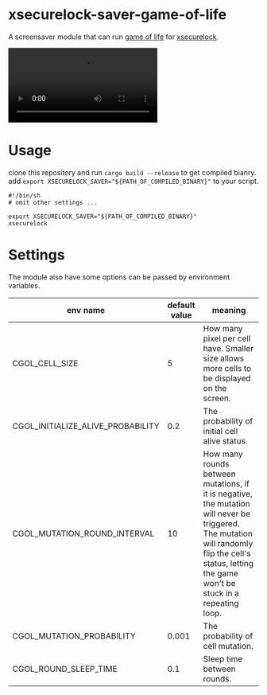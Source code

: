 # xsecurelock-saver-game-of-life

A screensaver module that can run [game of life](https://en.wikipedia.org/wiki/Conway%27s_Game_of_Life) for [xsecurelock](https://github.com/google/xsecurelock).  

<video src='https://user-images.githubusercontent.com/33388702/175051232-42a6ca75-e945-4aac-a9cc-64e88b6bf635.mp4'></video>

# Usage

clone this repository and run `cargo build --release` to get compiled bianry.  
add `export XSECURELOCK_SAVER="${PATH_OF_COMPILED_BINARY}"` to your script.  

```
#!/bin/sh
# omit other settings ... 

export XSECURELOCK_SAVER="${PATH_OF_COMPILED_BINARY}"
xsecurelock
```
 
# Settings

The module also have some options can be passed by environment variables.

| env name | default value | meaning |
| - | - | - |
| CGOL_CELL_SIZE | 5 | How many pixel per cell have. Smaller size allows more cells to be displayed on the screen. |
| CGOL_INITIALIZE_ALIVE_PROBABILITY | 0.2 | The probability of initial cell alive status. |
| CGOL_MUTATION_ROUND_INTERVAL | 10 | How many rounds between mutations, if it is negative, the mutation will never be triggered. The mutation will randomly flip the cell's status, letting the game won't be stuck in a repeating loop. |
| CGOL_MUTATION_PROBABILITY| 0.001 | The probability of cell mutation. |
| CGOL_ROUND_SLEEP_TIME | 0.1 | Sleep time between rounds. |
